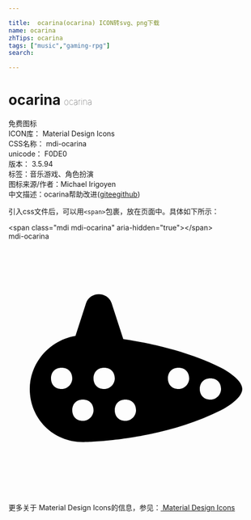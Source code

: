```yaml
---

title:  ocarina(ocarina) ICON转svg、png下载
name: ocarina
zhTips: ocarina
tags: ["music","gaming-rpg"]
search: 

---
```


# ocarina  <small style="font-size: 60%;font-weight: 100">ocarina</small>


<div class="detail-page">
<p>
<span><span class="badge-success badge">免费图标</span> </span>
<br/>
<span>
ICON库：
<span class="badge-secondary badge">Material Design Icons</span> 
</span>
<br/>
<span>
CSS名称：
<span class="badge-secondary badge">mdi-ocarina</span> 
</span>
<br/>
<span>
unicode：
<span class="badge-secondary badge">F0DE0</span> 
<copy-btn content='F0DE0' btn-title=""></copy-btn>
<copy-btn :content='String.fromCodePoint(parseInt("F0DE0", 16))' btn-title="复制U"></copy-btn>
</span>
<br/>
<span>
版本：
<span class="badge-secondary badge">3.5.94</span> 
</span><br/><span>标签：<span class="badge-light badge"><router-link to="/tags/music.html">音乐</router-link></span><span class="badge-light badge"><router-link to="/tags/gaming-rpg.html">游戏、角色扮演</router-link></span></span>
<br/>
<span>图标来源/作者：<span class="badge-light badge">Michael Irigoyen</span></span> 
<br/>
<span class="zh-detail">中文描述：<span class="badge-primary badge">ocarina</span><span class="help-link"><span>帮助改进</span>(<a href="https://gitee.com/liuwave/icon-helper/edit/master/json/material/ocarina.json" target="_blank" rel="noopener noreferrer">gitee</a><a href="https://github.com/liuwave/icon-helper/edit/master/json/material/ocarina.json" target="_blank" rel="noopener noreferrer">github</a></span>)</span><br/>
</p>
</div>
<div class="alert alert-dark">
  <i class="mdi mdi-ocarina mdi-48px"></i>
  <i class="mdi mdi-ocarina mdi-36px"></i>
  <i class="mdi mdi-ocarina mdi-24px"></i>
  <i class="mdi mdi-ocarina mdi-18px"></i>
</div>
<div>
  <p>引入css文件后，可以用<code>&lt;span&gt;</code>包裹，放在页面中。具体如下所示：    
  </p>
  <div class="alert alert-primary" style="font-size: 14px">
    &lt;span class="mdi mdi-ocarina" aria-hidden="true"&gt;&lt;/span&gt;
    <copy-btn content='<span class="mdi mdi-ocarina" aria-hidden="true"></span>'></copy-btn>
  </div>
  <div class="alert alert-secondary">
    <i class="mdi mdi-ocarina"
    style="font-size: 24px"
    aria-hidden="true"></i> mdi-ocarina
    <copy-btn content="mdi-ocarina" btn-title="复制图标名称"></copy-btn>
  </div>
</div>
<div id="svg" class="svg-wrap">
<svg xmlns="http://www.w3.org/2000/svg" viewBox="0 0 24 24"><path d="M20,12C16.8,10.4 13.4,9.7 10.8,9.3L9.7,5.9C9.3,4.8 7.7,4.8 7.3,5.9L6.3,9C3.9,9.4 2,11.5 2,14C2,16.8 4.2,19 7,19C7,19 14,19 20,16C20,16 22,15 22,14C22,13 20,12 20,12M5,14C4.4,14 4,13.6 4,13C4,12.4 4.4,12 5,12C5.6,12 6,12.4 6,13C6,13.5 5.6,14 5,14M7,17C6.4,17 6,16.6 6,16C6,15.4 6.4,15 7,15C7.6,15 8,15.4 8,16C8,16.5 7.6,17 7,17M9,14C8.4,14 8,13.6 8,13C8,12.4 8.4,12 9,12C9.6,12 10,12.4 10,13C10,13.5 9.6,14 9,14M11,17C10.4,17 10,16.6 10,16C10,15.4 10.4,15 11,15C11.6,15 12,15.4 12,16C12,16.5 11.6,17 11,17M16,14C15.4,14 15,13.6 15,13C15,12.4 15.4,12 16,12C16.6,12 17,12.4 17,13C17,13.5 16.6,14 16,14M19,15C18.4,15 18,14.6 18,14C18,13.4 18.4,13 19,13C19.6,13 20,13.4 20,14C20,14.5 19.6,15 19,15Z" /></svg>
</div>
<detail full-name='mdi-ocarina'></detail>
    
<div><p>更多关于 Material Design Icons的信息，参见：<a target="_blank" href="https://iconhelper.cn/material.html"> Material Design Icons</a>
</p></div>
